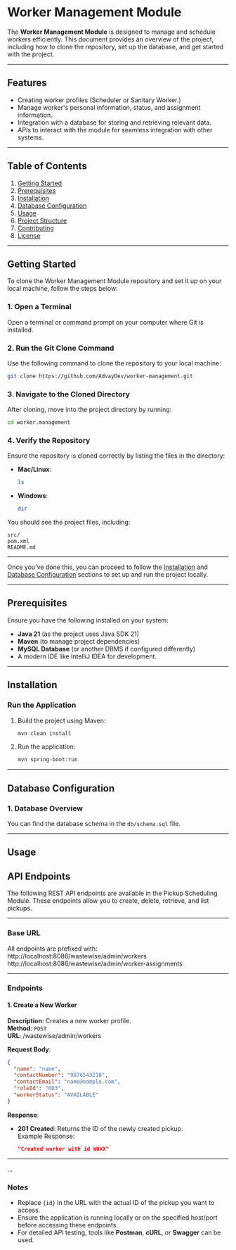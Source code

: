 # Worker Management Module

The **Worker Management Module** is designed to manage and schedule workers efficiently. This document provides an overview of the project, including how to clone the repository, set up the database, and get started with the project.

---

## **Features**
- Creating worker profiles (Scheduler or Sanitary Worker.)
- Manage worker's personal information, status, and assignment information.
- Integration with a database for storing and retrieving relevant data.
- APIs to interact with the module for seamless integration with other systems.

---

## **Table of Contents**
1. [Getting Started](#getting-started)
2. [Prerequisites](#prerequisites)
3. [Installation](#installation)
4. [Database Configuration](#database-configuration)
5. [Usage](#usage)
6. [Project Structure](#project-structure)
7. [Contributing](#contributing)
8. [License](#license)

---

## **Getting Started**

To clone the Worker Management Module repository and set it up on your local machine, follow the steps below:

### **1. Open a Terminal**
   Open a terminal or command prompt on your computer where Git is installed.

### **2. Run the Git Clone Command**
   Use the following command to clone the repository to your local machine:
   ```bash
   git clone https://github.com/AdvayDev/worker-management.git
   ```

### **3. Navigate to the Cloned Directory**
   After cloning, move into the project directory by running:
   ```bash
   cd worker.management
   ```

### **4. Verify the Repository**
   Ensure the repository is cloned correctly by listing the files in the directory:
   - **Mac/Linux**:
     ```bash
     ls
     ```
   - **Windows**:
     ```bash
     dir
     ```

   You should see the project files, including:
   ```
   src/
   pom.xml
   README.md
   ```

---

Once you’ve done this, you can proceed to follow the [Installation](#installation) and [Database Configuration](#database-configuration) sections to set up and run the project locally.

---

## **Prerequisites**

Ensure you have the following installed on your system:
- **Java 21** (as the project uses Java SDK 21)
- **Maven** (to manage project dependencies)
- **MySQL Database** (or another DBMS if configured differently)
- A modern IDE like IntelliJ IDEA for development.

---

## **Installation**

### **Run the Application**
1. Build the project using Maven:
   ```bash
   mvn clean install
   ```

2. Run the application:
   ```bash
   mvn spring-boot:run
   ```

---

## **Database Configuration**

### **1. Database Overview**

You can find the database schema in the `db/schema.sql` file.


---

## **Usage**

## **API Endpoints**

The following REST API endpoints are available in the Pickup Scheduling Module. These endpoints allow you to create, delete, retrieve, and list pickups.

---

### **Base URL**
All endpoints are prefixed with:
http://localhost:8086/wastewise/admin/workers
http://localhost:8086/wastewise/admin/worker-assignments

---

### **Endpoints**

#### **1. Create a New Worker**
**Description**: Creates a new worker profile.  
**Method**: `POST`  
**URL**:
/wastewise/admin/workers

**Request Body**:
```json
{
  "name": "name",
  "contactNumber": "9876543210",
  "contactEmail": "name@eample.com",
  "roleId": "003",
  "workerStatus": "AVAILABLE"
}
```

**Response**:
- **201 Created**: Returns the ID of the newly created pickup.  
  Example Response:
  ```json
  "Created worker with id W0XX"
  ```

---
...
### **Notes**
- Replace `{id}` in the URL with the actual ID of the pickup you want to access.
- Ensure the application is running locally or on the specified host/port before accessing these endpoints.
- For detailed API testing, tools like **Postman**, **cURL**, or **Swagger** can be used.